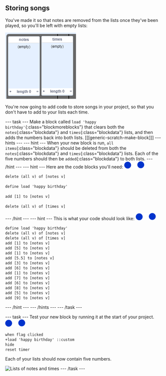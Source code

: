 ## Storing songs

You've made it so that notes are removed from the lists once they've been played, so you'll be left with empty lists:

![Empty lists](images/empty-lists.png)

You're now going to add code to store songs in your project, so that you don't have to add to your lists each time.

--- task ---
Make a block called `load 'happy birthday'`{:class="blockmoreblocks"} that clears both the `notes`{:class="blockdata"} and `times`{:class="blockdata"} lists, and then adds the numbers back into both lists.
[[[generic-scratch-make-block]]]
--- hints ---
--- hint ---
When your new block is run, `all items`{:class="blockdata"} should be deleted from both the `notes`{:class="blockdata"} and `times`{:class="blockdata"} lists. Each of the five numbers should then be `added`{:class="blockdata"} to both lists.
--- /hint ---
--- hint ---
Here are the code blocks you'll need:
![notes-sprite](images/note-sprite.png)
```blocks
delete (all v) of [notes v]

define load 'happy birthday'

add [1] to [notes v]

delete (all v) of [times v]
```
--- /hint ---
--- hint ---
This is what your code should look like:
![notes-sprite](images/note-sprite.png)
```blocks
define load 'happy birthday'
delete (all v) of [notes v]
delete (all v) of [times v]
add [1] to [notes v]
add [5] to [notes v]
add [1] to [notes v]
add [5.5] to [notes v]
add [3] to [notes v]
add [6] to [notes v]
add [1] to [notes v]
add [7] to [notes v]
add [6] to [notes v]
add [8] to [notes v]
add [5] to [notes v]
add [9] to [notes v]
```
--- /hint ---
--- /hints ---
--- /task ---


--- task ---
Test your new block by running it at the start of your project.
![notes-sprite](images/note-sprite.png)
```blocks
when flag clicked
+load 'happy birthday' ::custom
hide
reset timer
```

Each of your lists should now contain five numbers.

![Lists of notes and times](images/load-list-test.png)
--- /task ---
